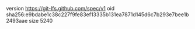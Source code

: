 version https://git-lfs.github.com/spec/v1
oid sha256:e9bdabe1c38c227f9fe83ef13335b131ea7871d145d6c7b293e7bee1b2493aae
size 5240
